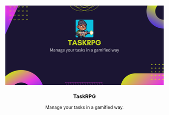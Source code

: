 ![banner](https://github.com/spageektti/taskrpg/blob/main/img/banner.png?raw=true)

<h3 align="center">TaskRPG</h3>
<p align="center">Manage your tasks in a gamified way.</p>
